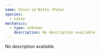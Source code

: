 ```yaml
---
name: Gluss'sa'Nikto (Pale)
species:
  - nikto
mechanics:
  - type: unknown
    description: No description available
---
```

No description available
